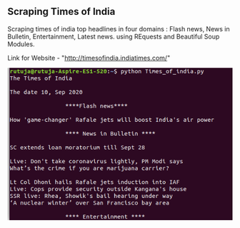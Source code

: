 ## Scraping Times of India

Scraping times of india top headlines in four domains : Flash news, News in Bulletin, Entertainment, Latest news.
using REquests and Beautiful Soup Modules. 

Link for Website - "http://timesofindia.indiatimes.com/"

![output](TOI.png)
